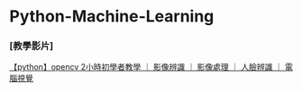 # Python-Machine-Learning


### [教學影片]

[【python】opencv 2小時初學者教學 ｜ 影像辨識 ｜ 影像處理 ｜ 人臉辨識 ｜ 電腦視覺](https://youtu.be/xjrykYpaBBM)
